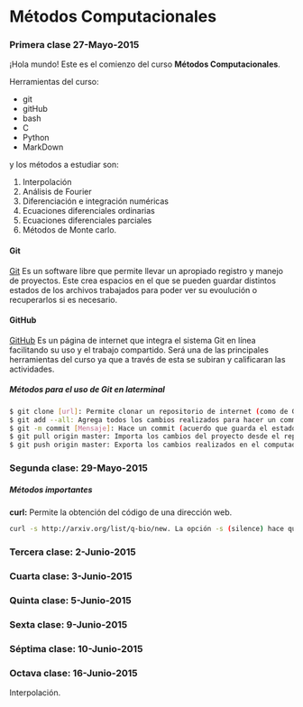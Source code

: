 # Métodos Computacionales
### Primera clase 27-Mayo-2015
¡Hola mundo!
Este es el comienzo del curso **Métodos Computacionales**.

Herramientas del curso:
+ git
+ gitHub
+ bash
+ C
+ Python
+ MarkDown

y los métodos a estudiar son:
1. Interpolación
2. Análisis de Fourier
3. Diferenciación e integración numéricas
4. Ecuaciones diferenciales ordinarias
5. Ecuaciones diferenciales parciales
6. Métodos de Monte carlo.

#### Git

[Git](https://git-scm.com/) Es un software libre que permite llevar un apropiado registro y manejo de proyectos. Este crea espacios en el que se pueden guardar distintos estados de los archivos trabajados para poder ver su evoulución o recuperarlos si es necesario.

#### GitHub

[GitHub](https://github.com) Es un página de internet que integra el sistema Git en línea facilitando su uso y el trabajo  compartido.
Será una de las principales herramientas del curso ya que a través de esta se subiran y calificaran las actividades.

##### Métodos para el uso de Git en laterminal
```bash
$ git clone [url]: Permite clonar un repositorio de internet (como de GitHub) al computador.
$ git add --all: Agrega todos los cambios realizados para hacer un commit.
$ git -m commit [Mensaje]: Hace un commit (acuerdo que guarda el estado del proyecto). La opción -m permite mandar el mensaje del commit directamente desde la terminal.
$ git pull origin master: Importa los cambios del proyecto desde el repositorio en línea. Para esto se debió haber clonado un repositorio.
$ git push origin master: Exporta los cambios realizados en el computador al repositorio en línea. Cuidado: El repositorio local debe estar actualizado antes de hacer esto.
```
### Segunda clase: 29-Mayo-2015

##### Métodos importantes

**curl:** Permite la obtención del código de una dirección web.

```bash
curl -s http://arxiv.org/list/q-bio/new. La opción -s (silence) hace que el programa no muestre información acerca del proceso de obetención del código.
```
### Tercera clase: 2-Junio-2015
### Cuarta clase: 3-Junio-2015
### Quinta clase: 5-Junio-2015
### Sexta clase: 9-Junio-2015
### Séptima clase: 10-Junio-2015
### Octava clase: 16-Junio-2015
Interpolación.

